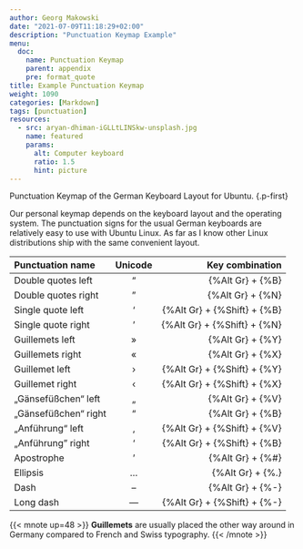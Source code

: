 ```yaml
---
author: Georg Makowski
date: "2021-07-09T11:18:29+02:00"
description: "Punctuation Keymap Example"
menu:
  doc:
    name: Punctuation Keymap
    parent: appendix
    pre: format_quote
title: Example Punctuation Keymap
weight: 1090
categories: [Markdown]
tags: [punctuation]
resources:
  - src: aryan-dhiman-iGLLtLINSkw-unsplash.jpg
    name: featured
    params:
      alt: Computer keyboard
      ratio: 1.5
      hint: picture
---
```


Punctuation Keymap of the German Keyboard Layout for Ubuntu.
{.p-first}<!--more-->

Our personal keymap depends on the keyboard layout and the operating system. The punctuation signs for the usual German keyboards are relatively easy to use with Ubuntu Linux. As far as I know other Linux distributions ship with the same convenient layout.

| Punctuation name                |  Unicode |      Key combination                       |
| :-------------------------- | :--: | --------------------------: |
| Double quotes left  |  “   |            {%Alt Gr} + {%B} |
| Double quotes right |  ”   |            {%Alt Gr} + {%N} |
| Single quote left   |  ‘   | {%Alt Gr} + {%Shift} + {%B} |
| Single quote right  |  ’   | {%Alt Gr} + {%Shift} + {%N} |
| Guillemets left      |  »   |            {%Alt Gr} + {%Y} |
| Guillemets right     |  «   |            {%Alt Gr} + {%X} |
| Guillemet left  |  ›   | {%Alt Gr} + {%Shift} + {%Y} |
| Guillemet right |  ‹   | {%Alt Gr} + {%Shift} + {%X} |
| „Gänsefüßchen“ left          |  „   |            {%Alt Gr} + {%V} |
| „Gänsefüßchen“ right           |  “   |            {%Alt Gr} + {%B} |
| „Anführung“ left         |  ‚   | {%Alt Gr} + {%Shift} + {%V} |
| „Anführung” right          |  ‘   | {%Alt Gr} + {%Shift} + {%B} |
| Apostrophe                   |  ’   |            {%Alt Gr} + {%#} |
| Ellipsis                    |  …   |            {%Alt Gr} + {%.} |
| Dash | – |{%Alt Gr} + {%-} |
| Long dash                   |  —   |            {%Alt Gr} + {%Shift} + {%-} |

{{< mnote up=48 >}}
**Guillemets** are usually placed the other way around in Germany compared to French and Swiss typography.
{{< /mnote >}}
